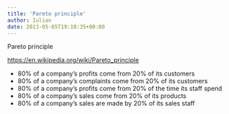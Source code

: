 ```yaml
---
title: 'Pareto principle'
author: Iulian
date: 2013-05-05T19:10:35+00:00
---
```

Pareto principle

<a href="https://en.wikipedia.org/wiki/Pareto_principle" target="_blank">https://en.wikipedia.org/wiki/Pareto_principle</a>

  * 80% of a company&#8217;s profits come from 20% of its customers
  * 80% of a company&#8217;s complaints come from 20% of its customers
  * 80% of a company&#8217;s profits come from 20% of the time its staff spend
  * 80% of a company&#8217;s sales come from 20% of its products
  * 80% of a company&#8217;s sales are made by 20% of its sales staff
